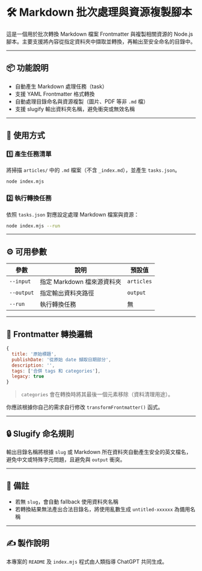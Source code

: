 # 🛠 Markdown 批次處理與資源複製腳本

這是一個用於批次轉換 Markdown 檔案 Frontmatter 與複製相關資源的 Node.js 腳本。主要支援將內容從指定資料夾中擷取並轉換，再輸出至安全命名的目錄中。

---

## 📦 功能說明

- 自動產生 Markdown 處理任務（task）
- 支援 YAML Frontmatter 格式轉換
- 自動處理目錄命名與資源複製（圖片、PDF 等非 `.md` 檔）
- 支援 slugify 輸出資料夾名稱，避免衝突或無效名稱

---

## 🚀 使用方式

### 1️⃣ 產生任務清單

將掃描 `articles/` 中的 `.md` 檔案（不含 `_index.md`），並產生 `tasks.json`。

```bash
node index.mjs
```

### 2️⃣ 執行轉換任務

依照 `tasks.json` 對應設定處理 Markdown 檔案與資源：

```bash
node index.mjs --run
```

---

## ⚙️ 可用參數

| 參數       | 說明                       | 預設值     |
| ---------- | -------------------------- | ---------- |
| `--input`  | 指定 Markdown 檔來源資料夾 | `articles` |
| `--output` | 指定輸出資料夾路徑         | `output`   |
| `--run`    | 執行轉換任務               | 無         |

---

## 🧠 Frontmatter 轉換邏輯

```js
{
  title: '原始標題',
  publishDate: '從原始 date 擷取日期部分',
  description: '',
  tags: ['合併 tags 和 categories'],
  legacy: true
}
```

> `categories` 會在轉換時將其最後一個元素移除（資料清理用途）。

你應該根據你自己的需求自行修改 `transformFrontmatter()` 函式。

---

## 🔒 Slugify 命名規則

輸出目錄名稱將根據 `slug` 或 Markdown 所在資料夾自動產生安全的英文檔名，避免中文或特殊字元問題，且避免與 `output` 衝突。

---

## 📌 備註

- 若無 `slug`，會自動 fallback 使用資料夾名稱
- 若轉換結果無法產出合法目錄名，將使用亂數生成 `untitled-xxxxxx` 為備用名稱

---

## ✍️ 製作說明

本專案的 `README` 及 `index.mjs` 程式由人類指導 ChatGPT 共同生成。

